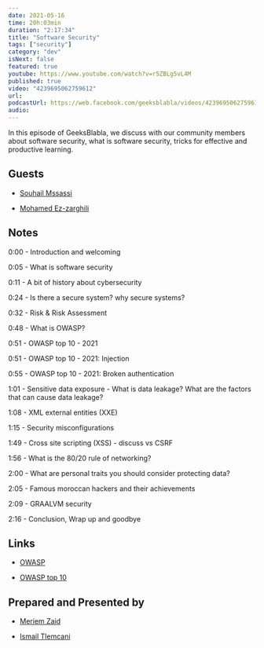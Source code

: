 ```yaml
---
date: 2021-05-16
time: 20h:03min
duration: "2:17:34"
title: "Software Security"
tags: ["security"]
category: "dev"
isNext: false
featured: true
youtube: https://www.youtube.com/watch?v=r5ZBLg5vL4M
published: true
video: "4239695062759612"
url:
podcastUrl: https://web.facebook.com/geeksblabla/videos/4239695062759612
audio:
---
```


In this episode of GeeksBlabla, we discuss with our community members about software security, what is software security, tricks for effective and productive learning.

## Guests

- [Souhail Mssassi](https://www.linkedin.com/in/mssassi)

- [Mohamed Ez-zarghili](https://twitter.com/ezzarghili)

## Notes

0:00 - Introduction and welcoming

0:05 - What is software security

0:11 - A bit of history about cybersecurity

0:24 - Is there a secure system? why secure systems?

0:32 - Risk & Risk Assessment

0:48 - What is OWASP?

0:51 - OWASP top 10 - 2021

0:51 - OWASP top 10 - 2021: Injection

0:55 - OWASP top 10 - 2021: Broken authentication

1:01 - Sensitive data exposure - What is data leakage? What are the factors that can cause data leakage?

1:08 - XML external entities (XXE)

1:15 - Security misconfigurations

1:49 - Cross site scripting (XSS) - discuss vs CSRF

1:56 - What is the 80/20 rule of networking?

2:00 - What are personal traits you should consider protecting data?

2:05 - Famous moroccan hackers and their achievements

2:09 - GRAALVM security

2:16 - Conclusion, Wrap up and goodbye

## Links

- [OWASP](https://owasp.org)

- [OWASP top 10](https://owasp.org/www-project-top-ten/)

## Prepared and Presented by

- [Meriem Zaid](https://www.facebook.com/MeriemZaid)

- [Ismail Tlemcani](https://twitter.com/ismailtlem)
